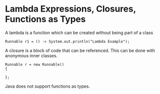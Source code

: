 # Lambda Expressions, Closures, Functions as Types


A lambda is a function which can be created without being part of a class


```
Runnable r1 = () -> System.out.println("Lambda Example");
```


A closure is a block of code that can be referenced. This can be done with anonymous inner classes.


```
Runnable r = new Runnable()
{

};
```


Java does not support functions as types.
